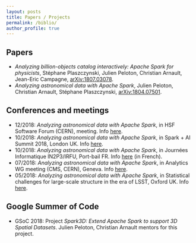 ```yaml
---
layout: posts
title: Papers / Projects
permalink: /biblio/
author_profile: true
---
```


## Papers

* *Analyzing billion-objects catalog interactively: Apache Spark for physicists*, Stéphane Plaszczynski, Julien Peloton, Christian Arnault, Jean-Eric Campagne, [arXiv:1807.03078](https://arxiv.org/abs/1807.03078).
* *Analyzing astronomical data with Apache Spark*, Julien Peloton, Christian Arnault, Stéphane Plaszczynski, [arXiv:1804.07501](https://arxiv.org/abs/1804.07501).

## Conferences and meetings

* 12/2018: *Analyzing astronomical data with Apache Spark*, in HSF Software Forum (CERN), meeting. Info [here](https://indico.cern.ch/event/754811/). 
* 10/2018: *Analyzing astronomical data with Apache Spark*, in Spark + AI Summit 2018, London UK. Info [here](https://databricks.com/sparkaisummit/europe/schedule).
* 10/2018: *Analyzing astronomical data with Apache Spark*, in Journées Informatique IN2P3/IRFU, Port-bail FR. Info [here](https://indico.in2p3.fr/event/17206/overview) (in French).
* 07/2018: *Analyzing astronomical data with Apache Spark*, in Analytics WG meeting (CMS, CERN), Geneva. Info [here](https://indico.cern.ch/event/735616/).
* 05/2018: *Analyzing astronomical data with Apache Spark*, in Statistical challenges for large-scale structure in the era of LSST, Oxford UK. Info [here](https://statlssoxford.web.ox.ac.uk/home).

## Google Summer of Code

* GSoC 2018: Project *Spark3D: Extend Apache Spark to support 3D Spatial Datasets*. Julien Peloton, Christian Arnault mentors for this project.
